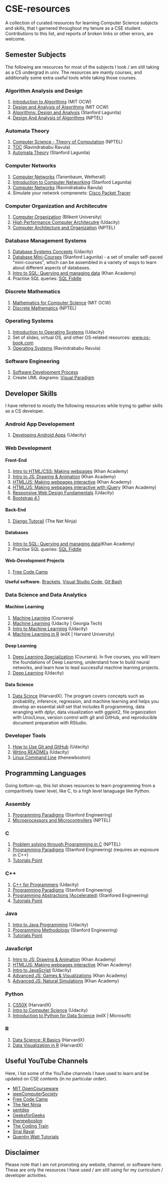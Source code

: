 # CSE-resources
A collection of curated resources for learning Computer Science subjects and skills, that I garnered throughout my tenure as a CSE student. Contributions to this list, and reports of broken links or other errors, are welcome.

## Semester Subjects
The following are resources for most of the subjects I took / am still taking as a CS undergrad in univ. The resources are mainly courses, and additionally some extra useful tools while taking those courses.

### Algorithm Analysis and Design
1. [Introduction to Algorithms](http://ocw.mit.edu/6-006F11) (MIT OCW)
2. [Design and Analysis of Algorithms](https://ocw.mit.edu/courses/electrical-engineering-and-computer-science/6-046j-design-and-analysis-of-algorithms-spring-2015/index.htm) (MIT OCW)
3. [Algorithms: Design and Analysis](https://lagunita.stanford.edu/courses/course-v1:Engineering+Algorithms1+SelfPaced/about) (Stanford Lagunita) 
4. [Design And Analysis of Algorithms](https://onlinecourses.nptel.ac.in/noc18_cs20/preview) (NPTEL)

### Automata Theory
1. [Computer Science - Theory of Computation](https://www.youtube.com/playlist?list=PLbMVogVj5nJSd25WnSU144ZyGmsqjuKr3) (NPTEL) 
2. [TOC](https://www.youtube.com/playlist?list=PLEbnTDJUr_IdM___FmDFBJBz0zCsOFxfK) (Ravindrababu Ravula)
3. [Automata Theory](https://lagunita.stanford.edu/courses/course-v1:ComputerScience+Automata+SelfPaced/about) (Stanford Lagunita)

### Computer Networks
1. [Computer Networks](http://media.pearsoncmg.com/ph/streaming/esm/tanenbaum5e_videonotes/tanenbaum_videoNotes.html) (Tanenbaum, Wetherall)
2. [Introduction to Computer Networking](https://lagunita.stanford.edu/courses/Engineering/Networking-SP/SelfPaced/about) (Stanford Lagunita) 
3. [Computer Networks](https://www.youtube.com/playlist?list=PLEbnTDJUr_IegfoqO4iPnPYQui46QqT0j) (Ravindrababu Ravula)
4. Simulate your network compnenets: [Cisco Packet Tracer](https://www.netacad.com/courses/packet-tracer) 

### Computer Organization and Architecutre 
1. [Computer Organization](http://video.bilkent.edu.tr/course_videos.php?courseid=16) (Bilkent University) 
2. [High Performance Computer Architecutre](https://in.udacity.com/course/high-performance-computer-architecture--ud007) (Udacity) 
3. [Computer Architecture and Organization](https://onlinecourses.nptel.ac.in/noc17_cs19/preview) (NPTEL)

### Database Management Systems
1. [Database Systems Concepts](https://classroom.udacity.com/courses/ud150) (Udacity)
2. [Database Mini-Courses](https://lagunita.stanford.edu/courses/DB/2014/SelfPaced/about) (Stanford Lagunita) &dash; a set of smaller self-paced "mini-courses", which can be assembled in a variety of ways to learn about different aspects of databases.
3. [Intro to SQL: Querying and managing data](https://www.khanacademy.org/computing/computer-programming/sql) (Khan Academy) 
4. Practise SQL queries: [SQL Fiddle](http://sqlfiddle.com/#!4)

### Discrete Mathematics
1. [Mathematics for Computer Science](https://ocw.mit.edu/courses/electrical-engineering-and-computer-science/6-042j-mathematics-for-computer-science-fall-2010/) (MIT OCW)
2. [Discrete Mathematics](http://www.nptel.ac.in/courses/111106086/) (NPTEL) 

### Operating Systems
1. [Introduction to Operating Systems](https://in.udacity.com/course/introduction-to-operating-systems--ud923) (Udacity) 
2. Set of slides, virtual OS, and other OS-related resources: www.os-book.com 
3. [Operating Systems](https://www.youtube.com/playlist?list=PLEbnTDJUr_If_BnzJkkN_J0Tl3iXTL8vq) (Ravindrababu Ravula) 

### Software Engineering
1. [Software Development Process](https://in.udacity.com/course/software-development-process--ud805)
2. Create UML diagrams: [Visual Paradigm](https://online.visual-paradigm.com/) 

## Developer Skills
I have referred to mostly the following resources while trying to gather skills as a CS developer.

### Android App Developement
1. [Developing Android Apps](https://in.udacity.com/course/new-android-fundamentals--ud851) (Udacity) 

### Web Development
#### Front-End
1. [Intro to HTML/CSS: Making webpages](https://www.khanacademy.org/computing/computer-programming/html-css) (Khan Academy) 
2. [Intro to JS: Drawing & Animation](https://www.khanacademy.org/computing/computer-programming/programming) (Khan Academy) 
3. [HTML/JS: Making webpages interactive](https://www.khanacademy.org/computing/computer-programming/html-css-js) (Khan Academy) 
4. [HTML/JS: Making webpages interactive with jQuery](https://www.khanacademy.org/computing/computer-programming/html-js-jquery) (Khan Academy)
5. [Responsive Web Design Fundamentals](https://in.udacity.com/course/responsive-web-design-fundamentals--ud893) (Udacity)
6. [Bootstrap 4.1](https://getbootstrap.com/docs/4.1/getting-started/introduction/)

#### Back-End
1. [Django Tutorail](https://www.youtube.com/playlist?list=PL4cUxeGkcC9ib4HsrXEYpQnTOTZE1x0uc) (The Net Ninja)

#### Databases
1. [Intro to SQL: Querying and managing data](https://www.khanacademy.org/computing/computer-programming/sql)(Khan Academy) 
2. Practise SQL queries: [SQL Fiddle](http://sqlfiddle.com/#!4)

#### Web-Development Projects
1. [Free Code Camp](https://www.freecodecamp.org)

**Useful software.** [Brackets,](http://brackets.io/) [Visual Studio Code,](https://code.visualstudio.com/) [Git Bash](https://git-scm.com/downloads)

### Data Science and Data Analytics
#### Machine Learning
1. [Machine Learning](https://www.coursera.org/learn/machine-learning) (Coursera)
2. [Machine Learning](https://in.udacity.com/course/machine-learning--ud262) (Udacity | Georgia Tech) 
3. [Intro to Machine Learninig](https://in.udacity.com/course/intro-to-machine-learning--ud120) (Udacity) 
4. [Machine Learning in R](https://www.edx.org/course/data-science-machine-learning) (edX | Harvard University) 

#### Deep Learning
1. [Deep Learning Specialization](https://www.coursera.org/specializations/deep-learning) (Coursera). In five courses, you will learn the foundations of Deep Learning, understand how to build neural networks, and learn how to lead successful machine learning projects. 
2. [Deep Learning](https://in.udacity.com/course/deep-learning--ud730) (Udacity)

#### Data Science
1. [Data Scince](https://www.edx.org/professional-certificate/harvardx-data-science) (HarvardX). The program covers concepts such as probability, inference, regression, and machine learning and helps you develop an essential skill set that includes R programming, data wrangling with dplyr, data visualization with ggplot2, file organization with Unix/Linux, version control with git and GitHub, and reproducible document preparation with RStudio.

### Developer Tools
1. [How to Use Git and GitHub](https://in.udacity.com/course/how-to-use-git-and-github--ud775) (Udacity)
2. [Wrting READMEs](https://in.udacity.com/course/writing-readmes--ud777) (Udacity)
3. [Linux Command Line](https://www.youtube.com/playlist?list=PL6gx4Cwl9DGCkg2uj3PxUWhMDuTw3VKjM) (thenewboston) 

## Programming Languages
Going bottom-up, this list shows resources to learn programming from a comparitively lower level, like C, to a high level lanaguage like Python.

### Assembly
1. [Programming Paradigms](https://see.stanford.edu/Course/CS107) (Stanford Engineering)
1. [Microprocessors and Microcontrollers](https://onlinecourses.nptel.ac.in/noc18_ec03/preview)  (NPTEL)

### C
1. [Problem solving through Programming in C](https://onlinecourses.nptel.ac.in/noc18-cs10/preview) (NPTEL) 
2. [Programming Paradigms](https://see.stanford.edu/Course/CS107) (Stanford Engineering) (requires an exposure in C++)
3. [Tutorials Point](https://www.tutorialspoint.com/cprogramming/index.htm) 

### C++
1. [C++ for Programmers](https://in.udacity.com/course/c-for-programmers--ud210) (Udacity) </a>
2. [Programming Paradigms](https://see.stanford.edu/Course/CS107) (Stanford Engineering)</a>
3. [Programming Abstractions (Accelerated)](http://web.stanford.edu/class/archive/cs/cs106x/cs106x.1182/lectures.shtml) (Stanfored Engineering) 
4. [Tutorials Point](https://www.tutorialspoint.com/cplusplus/index.htm)

### Java
1. [Intro to Java Programming](https://classroom.udacity.com/courses/cs046) (Udacity)
2. [Programming Methodology](https://see.stanford.edu/Course/CS106A) (Stanford Engineering)
3. [Tutorials Point](https://www.tutorialspoint.com/java/index.htm) 

### JavaScript
1. [Intro to JS: Drawing & Animation](https://www.khanacademy.org/computing/computer-programming/programming) (Khan Academy) 
2. [HTML/JS: Making webpages interactive](https://www.khanacademy.org/computing/computer-programming/html-css-js) (Khan Academy) 
3. [Intro to JavaScript](https://in.udacity.com/interview-skill-certification/intro-to-javascript--ud803) (Udacity) 
4. [Advanced JS: Games & Visualizations](https://www.khanacademy.org/computing/computer-programming/programming-games-visualizations) (Khan Academy) 
5. [Advanced JS: Natural Simulations](https://www.khanacademy.org/computing/computer-programming/programming-natural-simulations) (Khan Academy)

### Python
1. [CS50X](https://www.edx.org/course/cs50s-introduction-computer-science-harvardx-cs50x) (HarvardX) 
2. [Intro to Computer Science](https://in.udacity.com/interview-skill-certification/intro-to-computer-science--cs101) (Udacity)
3. [Introduction to Python for Data Science](https://www.edx.org/course/introduction-to-python-for-data-science) (edX | Microsoft)

### R
1. [Data Science: R Basics](https://www.edx.org/course/data-science-r-basics) (HarvardX)
2. [Data Visualization in R](https://www.edx.org/course/data-science-visualization-harvardx-ph125-2x) (HarvardX) 


## Useful YouTube Channels
Here, I list some of the YouTube channels I have used to learn and be updated on CSE contents (in no particular order).

- [MIT OpenCourseware](https://www.youtube.com/channel/UCEBb1b_L6zDS3xTUrIALZOw) 
- [ieeeComputerSociety](https://www.youtube.com/channel/UCSVKswAwikRd8ZS3AmSnuKg)
- [Free Code Camp](https://www.youtube.com/channel/UC8butISFwT-Wl7EV0hUK0BQ)
- [The Net Ninja](https://www.youtube.com/channel/UCW5YeuERMmlnqo4oq8vwUpg) 
- [sentdex](https://www.youtube.com/channel/UCfzlCWGWYyIQ0aLC5w48gBQ)
- [GeeksforGeeks](https://www.youtube.com/channel/UC0RhatS1pyxInC00YKjjBqQ)
- [thenewboston](https://www.youtube.com/channel/UCJbPGzawDH1njbqV-D5HqKw)
- [The Coding Train](https://www.youtube.com/channel/UCvjgXvBlbQiydffZU7m1_aw)
- [Siraj Raval](https://www.youtube.com/channel/UCWN3xxRkmTPmbKwht9FuE5A)
- [Quentin Watt Tutorials](https://www.youtube.com/channel/UCtGGGu_hp8ToQ9BR6Vni19w)

## Disclaimer 
Please note that I am not promoting any website, channel, or software here. These are only the resources I have used / am still using for my curriculum / developer activities.












